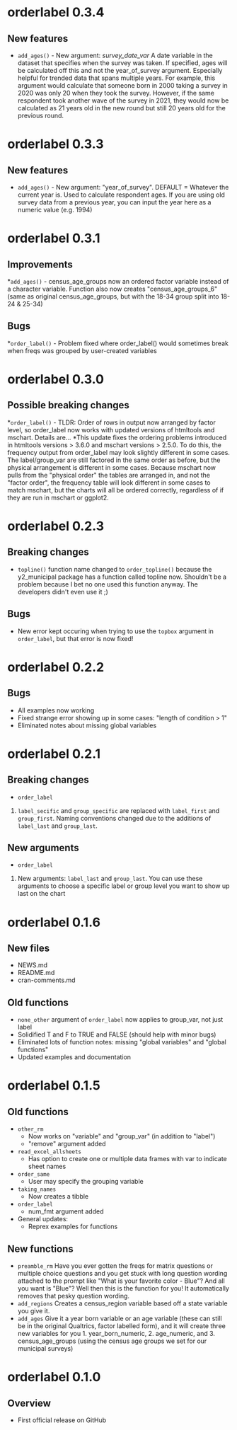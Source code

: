 # orderlabel 0.3.4
## New features 
* `add_ages()` - New argument: *survey_date_var* A date variable in the dataset that specifies when the survey was taken. If specified, ages will be calculated off this and not the year_of_survey argument. Especially helpful for trended data that spans multiple years. For example, this argument would calculate that someone born in 2000 taking a survey in 2020 was only 20 when they took the survey. However, if the same respondent took another wave of the survey in 2021, they would now be calculated as 21 years old in the new round but still 20 years old for the previous round.


# orderlabel 0.3.3
## New features 
* `add_ages()` - New argument: "year_of_survey". DEFAULT = Whatever the current year is. Used to calculate respondent ages. If you are using old survey data from a previous year, you can input the year here as a numeric value (e.g. 1994)


# orderlabel 0.3.1
## Improvements
*`add_ages()` - census_age_groups now an ordered factor variable instead of a character variable. Function also now creates "census_age_groups_6" (same as original census_age_groups, but with the 18-34 group split into 18-24 & 25-34)
## Bugs
*`order_label()` - Problem fixed where order_label() would sometimes break when freqs was grouped by user-created variables


# orderlabel 0.3.0
## Possible breaking changes
*`order_label()` - TLDR: Order of rows in output now arranged by factor level, so order_label now works with updated versions of htmltools and mschart. Details are...
*This update fixes the ordering problems introduced in htmltools versions > 3.6.0 and mschart versions > 2.5.0. To do this, the frequency output from order_label may look slightly different in some cases. The label/group_var are still factored in the same order as before, but the physical arrangement is different in some cases. Because mschart now pulls from the "physical order" the tables are arranged in, and not the "factor order", the frequency table will look different in some cases to match mschart, but the charts will all be ordered correctly, regardless of if they are run in mschart or ggplot2. 


# orderlabel 0.2.3
## Breaking changes
* `topline()` function name changed to `order_topline()` because the y2_municipal package has a function called topline now.  Shouldn't be a problem because I bet no one used this function anyway. The developers didn't even use it ;)

## Bugs
* New error kept occuring when trying to use the `topbox` argument in `order_label`, but that error is now fixed!


# orderlabel 0.2.2
## Bugs
* All examples now working
* Fixed strange error showing up in some cases: "length of condition > 1"
* Eliminated notes about missing global variables


# orderlabel 0.2.1
## Breaking changes
* `order_label`
1. `label_secific` and `group_specific` are replaced with `label_first` and `group_first`. Naming conventions changed due to the additions of `label_last` and `group_last`.

## New arguments
* `order_label`
1. New arguments: `label_last` and `group_last`. You can use these arguments to choose a specific label or group level you want to show up last on the chart



# orderlabel 0.1.6

## New files
* NEWS.md
* README.md
* cran-comments.md

## Old functions
* `none_other` argument  of `order_label` now applies to group_var, not just label
* Solidified T and F to TRUE and FALSE (should help with minor bugs)
* Eliminated lots of function notes: missing "global variables" and "global functions"
* Updated examples and documentation


# orderlabel 0.1.5

## Old functions
* `other_rm` 
    - Now works on "variable" and "group_var" (in addition to "label")
    - "remove" argument added
* `read_excel_allsheets` 
    - Has option to create one or multiple data frames with var to indicate sheet names
* `order_same`
    - User may specify the grouping variable
* `taking_names`
    - Now creates a tibble
* `order_label`
    - num_fmt argument added
* General updates:
    - Reprex examples for functions
    
## New functions
- `preamble_rm` Have you ever gotten the freqs for matrix questions or multiple choice questions and you get stuck with long question wording attached to the prompt like "What is your favorite color - Blue"? And all you want is "Blue"? Well then this is the function for you! It automatically removes that pesky question wording.
- `add_regions` Creates a census_region variable based off a state variable you give it.
- `add_ages` Give it a year born variable or an age variable (these can still be in the original Qualtrics, factor labelled form), and it will create three new variables for you 1. year_born_numeric, 2. age_numeric, and 3. census_age_groups (using the census age groups we set for our municipal surveys)


# orderlabel 0.1.0

## Overview
* First official release on GitHub
